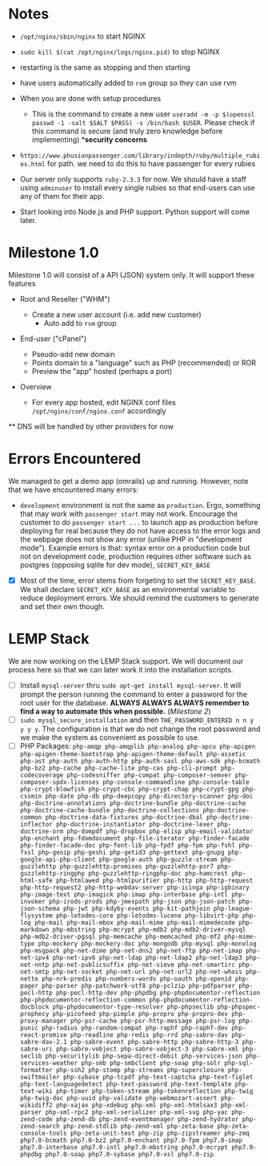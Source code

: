 Notes
=====

- `/opt/nginx/sbin/nginx` to start NGINX
- `sudo kill $(cat /opt/nginx/logs/nginx.pid)` to stop NGINX
- restarting is the same as stopping and then starting
- have users automatically added to `rvm` group so they can use rvm
- When you are done with setup procedures
  - This is the command to create a new user `useradd -m -p $(openssl passwd -1 -salt $SALT $PASS) -s /bin/bash $USER`. Please check if this command is secure (and truly zero knowledge before implementing) ***security concerns**
- `https://www.phusionpassenger.com/library/indepth/ruby/multiple_rubies.html` for path. we need to do this to have passenger for every rubies
  
- Our server only supports `ruby-2.3.3` for now. We should have a staff using `adminuser` to install every single rubies so that end-users can use any of them for their app.
- Start looking into Node.js and PHP support. Python support will come later.

Milestone 1.0
=============
Milestone 1.0 will consist of a API (JSON) system only. It will support these features
- Root and Reseller ("WHM")
  - Create a new user account (i.e. add new customer)
    - Auto add to `rvm` group
- End-user ("cPanel")
  - Pseudo-add new domain
  - Points domain to a "language" such as PHP (recommended) or ROR
  - Preview the "app" hosted (perhaps a port)
  
- Overview
  - For every app hosted, edit NGINX conf files `/opt/nginx/conf/nginx.conf` accordingly
  
** DNS will be handled by other providers for now

Errors Encountered
==================
We managed to get a demo app (omrails) up and running. However, note that we have encountered many errors:
- `development` environment is not the same as `production`. Ergo, something that may work with `passenger start` may not work. Encourage the customer to do `passenger start ...` to launch app as production before deploying for real because they do not have access to the error logs and the webpage does not show any error (unlike PHP in "development mode"). Example errors is that: syntax error on a production code but not on development code, production requires other software such as postgres (opposing sqlite for dev mode), `SECRET_KEY_BASE`
- [X] Most of the time, error stems from forgeting to set the `SECRET_KEY_BASE`. We shall declare `SECRET_KEY_BASE` as an environmental variable to reduce deployment errors. We should remind the customers to generate and set their own though.

LEMP Stack
==========
We are now working on the LEMP Stack support. We will document our process here so that we can later work it into the installation scripts.
- [ ] Install `mysql-server` thru `sudo apt-get install mysql-server`. It will prompt the person running the command to enter a password for the root user for the database. **ALWAYS ALWAYS ALWAYS remember to find a way to automate this when possible.** (*Milestone 2*)
- [ ] `sudo mysql_secure_installation` and then `THE_PASSWORD_ENTERED n n y y y y`. The configuration is that we do not change the root password and we make the system as convenient as possible to use.
- [ ] PHP Packages: `php-amqp php-amqplib php-analog php-apcu php-apigen php-apigen-theme-bootstrap php-apigen-theme-default php-assetic php-ast php-auth php-auth-http php-auth-sasl php-aws-sdk php-bcmath php-bz2 php-cache php-cache-lite php-cas php-cli-prompt php-codecoverage php-codesniffer php-compat php-composer-semver php-composer-spdx-licenses php-console-commandline php-console-table php-crypt-blowfish php-crypt-cbc php-crypt-chap php-crypt-gpg php-cssmin php-date php-db php-deepcopy php-directory-scanner php-doc php-doctrine-annotations php-doctrine-bundle php-doctrine-cache php-doctrine-cache-bundle php-doctrine-collections php-doctrine-common php-doctrine-data-fixtures php-doctrine-dbal php-doctrine-inflector php-doctrine-instantiator php-doctrine-lexer php-doctrine-orm php-dompdf php-dropbox php-elisp php-email-validator php-enchant php-fdomdocument php-file-iterator php-finder-facade php-finder-facade-doc php-font-lib php-fpdf php-fpm php-fshl php-fxsl php-geoip php-geshi php-getid3 php-gettext php-gnupg php-google-api-php-client php-google-auth php-guzzle-stream php-guzzlehttp php-guzzlehttp-promises php-guzzlehttp-psr7 php-guzzlehttp-ringphp php-guzzlehttp-ringphp-doc php-hamcrest php-html-safe php-htmlawed php-htmlpurifier php-http php-http-request php-http-request2 php-http-webdav-server php-icinga php-igbinary php-image-text php-imagick php-imap php-interbase php-intl php-invoker php-irods-prods php-jmespath php-json php-json-patch php-json-schema php-jwt php-kdyby-events php-kit-pathjoin php-league-flysystem php-letodms-core php-letodms-lucene php-libvirt-php php-log php-mail php-mail-mbox php-mail-mime php-mail-mimedecode php-markdown php-mbstring php-mcrypt php-mdb2 php-mdb2-driver-mysql php-mdb2-driver-pgsql php-memcache php-memcached php-mf2 php-mime-type php-mockery php-mockery-doc php-mongodb php-mysql php-monolog php-msgpack php-net-dime php-net-dns2 php-net-ftp php-net-imap php-net-ipv4 php-net-ipv6 php-net-ldap php-net-ldap2 php-net-ldap3 php-net-nntp php-net-publicsuffix php-net-sieve php-net-smartirc php-net-smtp php-net-socket php-net-url php-net-url2 php-net-whois php-nette php-nrk-predis php-numbers-words php-oauth php-openid php-pager php-parser php-patchwork-utf8 php-pclzip php-pdfparser php-pecl-http php-pecl-http-dev php-phpdbg php-phpdocumentor-reflection php-phpdocumentor-reflection-common php-phpdocumentor-reflection-docblock php-phpdocumentor-type-resolver php-phpseclib php-phpspec-prophecy php-picofeed php-pimple php-propro php-propro-dev php-proxy-manager php-psr-cache php-psr-http-message php-psr-log php-punic php-radius php-random-compat php-raphf php-raphf-dev php-react-promise php-readline php-redis php-rrd php-sabre-dav php-sabre-dav-2.1 php-sabre-event php-sabre-http php-sabre-http-3 php-sabre-uri php-sabre-vobject php-sabre-vobject-3 php-sabre-xml php-seclib php-securitylib php-sepa-direct-debit php-services-json php-services-weather php-smb php-smbclient php-soap php-solr php-sql-formatter php-ssh2 php-stomp php-streams php-superclosure php-swiftmailer php-sybase php-tcpdf php-text-captcha php-text-figlet php-text-languagedetect php-text-password php-text-template php-text-wiki php-timer php-token-stream php-tokenreflection php-twig php-twig-doc php-uuid php-validate php-webmozart-assert php-wikidiff2 php-xajax php-xdebug php-xml php-xml-htmlsax3 php-xml-parser php-xml-rpc2 php-xml-serializer php-xml-svg php-yac php-zend-code php-zend-db php-zend-eventmanager php-zend-hydrator php-zend-search php-zend-stdlib php-zend-xml php-zeta-base php-zeta-console-tools php-zeta-unit-test php-zip php-zipstreamer php-zmq php7.0-bcmath php7.0-bz2 php7.0-enchant php7.0-fpm php7.0-imap php7.0-interbase php7.0-intl php7.0-mbstring php7.0-mcrypt php7.0-phpdbg php7.0-soap php7.0-sybase php7.0-xsl php7.0-zip`
